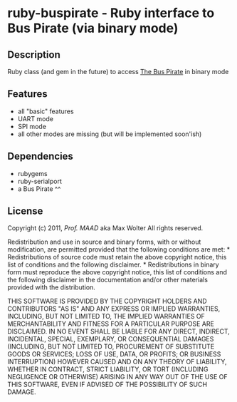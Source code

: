 # ruby-buspirate - Ruby interface to Bus Pirate (via binary mode)

## Description

Ruby class (and gem in the future) to access [The Bus Pirate](http://dangerousprototypes.com/docs/Bus_Pirate) in binary mode

## Features

 * all "basic" features
 * UART mode
 * SPI mode
 * all other modes are missing (but will be implemented soon'ish)

## Dependencies

 * rubygems
 * ruby-serialport
 * a Bus Pirate ^^

## License

Copyright (c) 2011, *Prof. MAAD* aka Max Wolter
All rights reserved.

Redistribution and use in source and binary forms, with or without
modification, are permitted provided that the following conditions are met:
    * Redistributions of source code must retain the above copyright
      notice, this list of conditions and the following disclaimer.
    * Redistributions in binary form must reproduce the above copyright
      notice, this list of conditions and the following disclaimer in the
      documentation and/or other materials provided with the distribution.

THIS SOFTWARE IS PROVIDED BY THE COPYRIGHT HOLDERS AND CONTRIBUTORS "AS IS" AND
ANY EXPRESS OR IMPLIED WARRANTIES, INCLUDING, BUT NOT LIMITED TO, THE IMPLIED
WARRANTIES OF MERCHANTABILITY AND FITNESS FOR A PARTICULAR PURPOSE ARE
DISCLAIMED. IN NO EVENT SHALL <COPYRIGHT HOLDER> BE LIABLE FOR ANY
DIRECT, INDIRECT, INCIDENTAL, SPECIAL, EXEMPLARY, OR CONSEQUENTIAL DAMAGES
(INCLUDING, BUT NOT LIMITED TO, PROCUREMENT OF SUBSTITUTE GOODS OR SERVICES;
LOSS OF USE, DATA, OR PROFITS; OR BUSINESS INTERRUPTION) HOWEVER CAUSED AND
ON ANY THEORY OF LIABILITY, WHETHER IN CONTRACT, STRICT LIABILITY, OR TORT
(INCLUDING NEGLIGENCE OR OTHERWISE) ARISING IN ANY WAY OUT OF THE USE OF THIS
SOFTWARE, EVEN IF ADVISED OF THE POSSIBILITY OF SUCH DAMAGE.
